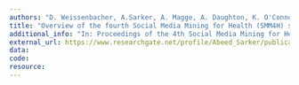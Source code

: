 ```yaml
---
authors: "D. Weissenbacher, A.Sarker, A. Magge, A. Daughton, K. O'Connor, M. Paul, G. Gonzalez-Hernandez"
title: "Overview of the fourth Social Media Mining for Health (SMM4H) shared task at ACL 2019"
additional_info: "In: Proceedings of the 4th Social Media Mining for Health Applications (SMM4H) Workshop & Shared Task."
external_url: https://www.researchgate.net/profile/Abeed_Sarker/publication/335783864_Overview_of_the_Fourth_Social_Media_Mining_for_Health_SMM4H_Shared_Tasks_at_ACL_2019/links/5d7fa6fa458515fca16cc808/Overview-of-the-Fourth-Social-Media-Mining-for-Health-SMM4H-Shared-Tasks-at-ACL-2019.pdf
data:
code:
resource:
---
```

